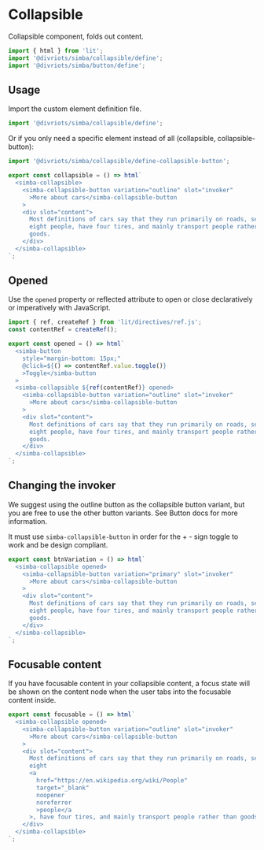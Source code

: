# Collapsible

Collapsible component, folds out content.

```js script
import { html } from 'lit';
import '@divriots/simba/collapsible/define';
import '@divriots/simba/button/define';
```

## Usage

Import the custom element definition file.

```js
import '@divriots/simba/collapsible/define';
```

Or if you only need a specific element instead of all (collapsible, collapsible-button):

```js
import '@divriots/simba/collapsible/define-collapsible-button';
```

```js preview-story
export const collapsible = () => html`
  <simba-collapsible>
    <simba-collapsible-button variation="outline" slot="invoker"
      >More about cars</simba-collapsible-button
    >
    <div slot="content">
      Most definitions of cars say that they run primarily on roads, seat one to
      eight people, have four tires, and mainly transport people rather than
      goods.
    </div>
  </simba-collapsible>
`;
```

## Opened

Use the `opened` property or reflected attribute to open or close declaratively or imperatively with JavaScript.

```js preview-story
import { ref, createRef } from 'lit/directives/ref.js';
const contentRef = createRef();

export const opened = () => html`
  <simba-button
    style="margin-bottom: 15px;"
    @click=${() => contentRef.value.toggle()}
    >Toggle</simba-button
  >
  <simba-collapsible ${ref(contentRef)} opened>
    <simba-collapsible-button variation="outline" slot="invoker"
      >More about cars</simba-collapsible-button
    >
    <div slot="content">
      Most definitions of cars say that they run primarily on roads, seat one to
      eight people, have four tires, and mainly transport people rather than
      goods.
    </div>
  </simba-collapsible>
`;
```

## Changing the invoker

We suggest using the outline button as the collapsible button variant, but you are free to use the other button variants.
See Button docs for more information.

It must use `simba-collapsible-button` in order for the + - sign toggle to work and be design compliant.

```js preview-story
export const btnVariation = () => html`
  <simba-collapsible opened>
    <simba-collapsible-button variation="primary" slot="invoker"
      >More about cars</simba-collapsible-button
    >
    <div slot="content">
      Most definitions of cars say that they run primarily on roads, seat one to
      eight people, have four tires, and mainly transport people rather than
      goods.
    </div>
  </simba-collapsible>
`;
```

## Focusable content

If you have focusable content in your collapsible content,
a focus state will be shown on the content node when the user tabs into the focusable content inside.

```js preview-story
export const focusable = () => html`
  <simba-collapsible opened>
    <simba-collapsible-button variation="outline" slot="invoker"
      >More about cars</simba-collapsible-button
    >
    <div slot="content">
      Most definitions of cars say that they run primarily on roads, seat one to
      eight
      <a
        href="https://en.wikipedia.org/wiki/People"
        target="_blank"
        noopener
        noreferrer
        >people</a
      >, have four tires, and mainly transport people rather than goods.
    </div>
  </simba-collapsible>
`;
```
